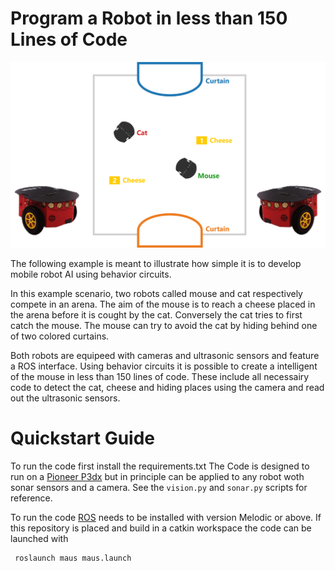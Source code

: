 # Program a Robot in less than 150 Lines of Code

![150_line_arena](https://raw.githubusercontent.com/behavior-circuits/website/master/images/150_lines_arena.png)

The following example is meant to illustrate how simple it is to develop mobile robot AI using behavior circuits.

In this example scenario, two robots called mouse and cat respectively compete in an arena. The aim of the mouse is to reach a cheese placed in the arena before it is cought by the cat. Conversely the cat tries to first catch the mouse. The mouse can try to avoid the cat by hiding behind one of two colored curtains.

Both robots are equipeed with cameras and ultrasonic sensors and feature a ROS interface. Using behavior circuits it is possible to create a intelligent of the mouse in less than 150 lines of code. These include all necessairy code to detect the cat, cheese and hiding places using the camera and read out the ultrasonic sensors.


# Quickstart Guide
To run the code first install the requirements.txt
The Code is designed to run on a [Pioneer P3dx](https://www.generationrobots.com/media/Pioneer3DX-P3DX-RevA.pdf) but in principle can be applied to any robot woth sonar sensors and a camera.
See the `vision.py` and `sonar.py` scripts for reference.

To run the code [ROS](https://www.ros.org/) needs to be installed with version Melodic or above.
If this repository is placed and build in a catkin workspace the code can be launched with
```
 roslaunch maus maus.launch
```
